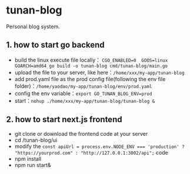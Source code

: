 # tunan-blog
Personal blog system.

## 1. how to start go backend
- build the linux execute file locally： `CGO_ENABLED=0  GOOS=linux  GOARCH=amd64 go build -o tunan-blog cmd/tunan-blog/main.go`
- upload the file to your server, like here：`/home/xxx/my-app/tunan-blog`
- add prod.yaml file as the prod config file(following the env file folder)：`/home/yaodao/my-app/tunan-blog/env/prod.yaml`
- config the env variable：`export GO_TUNAN_BLOG_ENV=prod`
- start：`nohup ./home/xxx/my-app/tunan-blog/tunan-blog &`

## 2. how to start next.js frontend
- git clone or download the frontend code at your server
- cd /tunan-blog/ui
- modify the `const apiUrl = process.env.NODE_ENV === 'production' ? "https://yourprod.com" : "http://127.0.0.1:3002/api";` code
- npm install
- npm run start&
